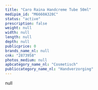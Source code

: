 ```yaml
---
title: "Caro Raina Handcreme Tube 50ml"
medipim_id: "M6660A328C"
status: "active"
prescription: false
weight: null
width: null
length: null
depth: null
publicprice: 0
brands_name_nl: null
cnk: "2873958"
photos_medium: null
apbcategory_name_nl: "Cosmetisch"
publiccategory_name_nl: "Handverzorging"
---
```

null
